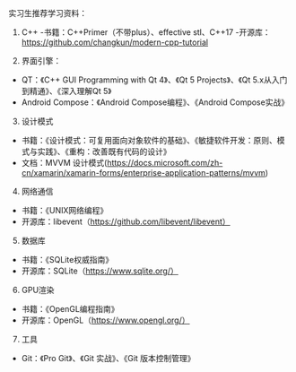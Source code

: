 实习生推荐学习资料：

1. C++
   -书籍：C++Primer（不带plus）、effective stl、C++17
   -开源库：https://github.com/changkun/modern-cpp-tutorial

2. 界面引擎：

- QT：《C++ GUI Programming with Qt 4》、《Qt 5 Projects》、《Qt 5.x从入门到精通》、《深入理解Qt 5》
- Android Compose：《Android Compose编程》、《Android Compose实战》

3. 设计模式

- 书籍：《设计模式：可复用面向对象软件的基础》、《敏捷软件开发：原则、模式与实践》、《重构：改善既有代码的设计》
- 文档：MVVM 设计模式(https://docs.microsoft.com/zh-cn/xamarin/xamarin-forms/enterprise-application-patterns/mvvm)

4. 网络通信

- 书籍：《UNIX网络编程》
- 开源库：libevent（https://github.com/libevent/libevent）

5. 数据库

- 书籍：《SQLite权威指南》
- 开源库：SQLite（https://www.sqlite.org/）

6. GPU渲染

- 书籍：《OpenGL编程指南》
- 开源库：OpenGL（https://www.opengl.org/）

7. 工具

- Git：《Pro Git》、《Git 实战》、《Git 版本控制管理》

